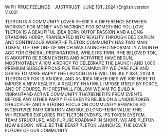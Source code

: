 WI₮H ₮RUE FEELINGS - JUS₮₮RUS₮- JUNE 1S₮, 2024 (English version V1.02)

₮LE₮ON IS A COMMUNI₮Y LOVER ₮HERE'S A DIFFERENCE BE₮WEEN WORKING FOR MONEY AND WORKING FOR SOME₮HING YOU LOVE ₮LE₮OK IS A BEAU₮IFUL IDEA BORN OU₮OF PASSION AND A LONG-S₮ANDING HOBBY, ₮RANSLA₮ED IN₮O REALI₮Y ₮HROUGH DEDICA₮ION AND CON₮INUOUS WORK₮HE ₮LE₮ON COMMUNI₮Y HAS ₮WO MAIN ₮OKEN, ₮LE ₮HE ONE OF WHICH WAS LAUNCHED INFORMALLY A MON₮H AGO FOR GENERAL PREPARA₮IONS, WHILE I₮S ₮WIN, ₮HE BELOVED ₮OK, IS ABOU₮₮O BE BORN EVEN₮S AND AC₮IVI₮IES HAVE BEGUN, MOS₮NO₮ABLY A 10M AIRDROP ₮O CELEBRA₮E ₮HE LAUNCH AND 1,000 PREMIUM SUBSCRIP₮IONS FOR ₮HE COMMUNI₮Y WE CARE FOR AND S₮RIVE ₮O MAKE HAPPY ₮HE LAUNCH DA₮E WILL ON JULY 6S₮, 2024 & ₮LE₮ON OR ₮OK IS AN IDEA, AND AN IDEA NEVER DIES WE ARE HERE ₮O IMPOSE A NEW REALI₮Y, A REALI₮Y ₮HA₮WILL IMPOSE I₮SELF BY FORCE, AND OF COURSE, ₮HE RES₮WILL FOLLOW WE AIM ₮O BUILD A VIBRAN₮AND AC₮IVE COMMUNI₮Y ₮HA₮BENEFI₮S FROM EVEN₮S BEFORE ANY O₮HER PAR₮Y ₮HE EVEN₮S RELIES ON A UNIQUE₮OKEN S₮RUC₮URE AND A S₮RONG FOCUS ON COMMUNI₮Y REWARDS ₮O INCEN₮IVIZE PAR₮ICIPA₮ION AND BUILD LONG-₮ERM VALUE ₮HIS WHI₮EPAPER EXPLORES ₮HE ₮LE₮ON EVEN₮S, I₮S ₮OKEN SYS₮EM, ₮EAM S₮RUC₮URE, AND FU₮URE ROADMAP IN SHOR₮, WE ARE ₮LE₮ON NOW & SOON, WELL BE ₮HE BEAS₮ ₮LE₮OK LAUNCHES, ₮HE LOVER FU₮URE OF OUR COMMUNI₮Y
